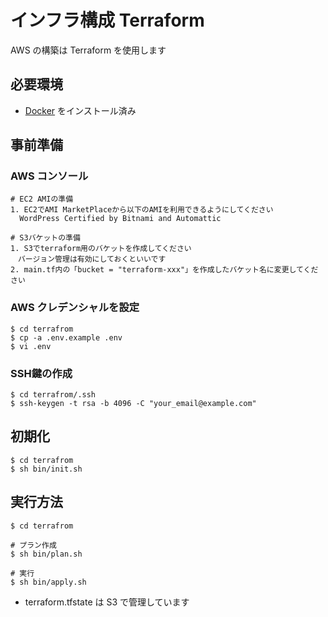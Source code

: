 # インフラ構成 Terraform

AWS の構築は Terraform を使用します

## 必要環境

- [Docker](https://www.docker.com/docker-mac) をインストール済み

## 事前準備

### AWS コンソール
```
# EC2 AMIの準備
1. EC2でAMI MarketPlaceから以下のAMIを利用できるようにしてください
  WordPress Certified by Bitnami and Automattic

# S3バケットの準備
1. S3でterraform用のバケットを作成してください
　バージョン管理は有効にしておくといいです
2. main.tf内の「bucket = "terraform-xxx"」を作成したバケット名に変更してください
```

### AWS クレデンシャルを設定
```
$ cd terrafrom
$ cp -a .env.example .env
$ vi .env
```

### SSH鍵の作成
```
$ cd terrafrom/.ssh
$ ssh-keygen -t rsa -b 4096 -C "your_email@example.com"
```

## 初期化
```
$ cd terrafrom
$ sh bin/init.sh
```

## 実行方法
```
$ cd terrafrom

# プラン作成
$ sh bin/plan.sh

# 実行
$ sh bin/apply.sh
```

- terraform.tfstate は S3 で管理しています